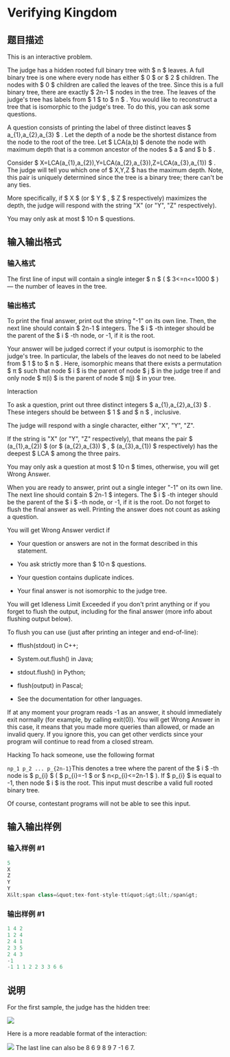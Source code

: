 # Verifying Kingdom

## 题目描述

This is an interactive problem.

The judge has a hidden rooted full binary tree with $ n $ leaves. A full binary tree is one where every node has either $ 0 $ or $ 2 $ children. The nodes with $ 0 $ children are called the leaves of the tree. Since this is a full binary tree, there are exactly $ 2n-1 $ nodes in the tree. The leaves of the judge's tree has labels from $ 1 $ to $ n $ . You would like to reconstruct a tree that is isomorphic to the judge's tree. To do this, you can ask some questions.

A question consists of printing the label of three distinct leaves $ a_{1},a_{2},a_{3} $ . Let the depth of a node be the shortest distance from the node to the root of the tree. Let $ LCA(a,b) $ denote the node with maximum depth that is a common ancestor of the nodes $ a $ and $ b $ .

Consider $ X=LCA(a_{1},a_{2}),Y=LCA(a_{2},a_{3}),Z=LCA(a_{3},a_{1}) $ . The judge will tell you which one of $ X,Y,Z $ has the maximum depth. Note, this pair is uniquely determined since the tree is a binary tree; there can't be any ties.

More specifically, if $ X $ (or $ Y $ , $ Z $ respectively) maximizes the depth, the judge will respond with the string "X" (or "Y", "Z" respectively).

You may only ask at most $ 10·n $ questions.

## 输入输出格式

### 输入格式

The first line of input will contain a single integer $ n $ ( $ 3<=n<=1000 $ ) — the number of leaves in the tree.

### 输出格式

To print the final answer, print out the string "-1" on its own line. Then, the next line should contain $ 2n-1 $ integers. The $ i $ -th integer should be the parent of the $ i $ -th node, or -1, if it is the root.

Your answer will be judged correct if your output is isomorphic to the judge's tree. In particular, the labels of the leaves do not need to be labeled from $ 1 $ to $ n $ . Here, isomorphic means that there exists a permutation $ π $ such that node $ i $ is the parent of node $ j $ in the judge tree if and only node $ π(i) $ is the parent of node $ π(j) $ in your tree.

Interaction

To ask a question, print out three distinct integers $ a_{1},a_{2},a_{3} $ . These integers should be between $ 1 $ and $ n $ , inclusive.

The judge will respond with a single character, either "X", "Y", "Z".

If the string is "X" (or "Y", "Z" respectively), that means the pair $ (a_{1},a_{2}) $ (or $ (a_{2},a_{3}) $ , $ (a_{3},a_{1}) $ respectively) has the deepest $ LCA $ among the three pairs.

You may only ask a question at most $ 10·n $ times, otherwise, you will get Wrong Answer.

When you are ready to answer, print out a single integer "-1" on its own line. The next line should contain $ 2n-1 $ integers. The $ i $ -th integer should be the parent of the $ i $ -th node, or -1, if it is the root. Do not forget to flush the final answer as well. Printing the answer does not count as asking a question.

You will get Wrong Answer verdict if

- Your question or answers are not in the format described in this statement.

- You ask strictly more than $ 10·n $ questions.

- Your question contains duplicate indices.

- Your final answer is not isomorphic to the judge tree.

You will get Idleness Limit Exceeded if you don't print anything or if you forget to flush the output, including for the final answer (more info about flushing output below).

To flush you can use (just after printing an integer and end-of-line):

- fflush(stdout) in C++;

- System.out.flush() in Java;

- stdout.flush() in Python;

- flush(output) in Pascal;

- See the documentation for other languages.

If at any moment your program reads -1 as an answer, it should immediately exit normally (for example, by calling exit(0)). You will get Wrong Answer in this case, it means that you made more queries than allowed, or made an invalid query. If you ignore this, you can get other verdicts since your program will continue to read from a closed stream.

Hacking To hack someone, use the following format

`np_1 p_2 ... p_{2n-1}`This denotes a tree where the parent of the $ i $ -th node is $ p_{i} $ ( $ p_{i}=-1 $ or $ n&lt;p_{i}<=2n-1 $ ). If $ p_{i} $ is equal to -1, then node $ i $ is the root. This input must describe a valid full rooted binary tree.

Of course, contestant programs will not be able to see this input.

## 输入输出样例

### 输入样例 #1

```cpp
5
X
Z
Y
Y
X&lt;span class=&quot;tex-font-style-tt&quot;&gt;&lt;/span&gt;

```
### 输出样例 #1

```cpp
1 4 2
1 2 4
2 4 1
2 3 5
2 4 3
-1
-1 1 1 2 2 3 3 6 6

```
## 说明

For the first sample, the judge has the hidden tree:

![](https://cdn.luogu.com.cn/upload/vjudge_pic/CF772E/550dc6e0659ebed108890308ec1e94d047e35b62.png)

Here is a more readable format of the interaction:

![](https://cdn.luogu.com.cn/upload/vjudge_pic/CF772E/9ddbd13f110ece8cef510a2c9dbb4b4a4e303a41.png) The last line can also be 8 6 9 8 9 7 -1 6 7.


